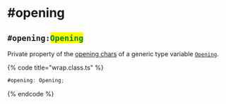 # #opening

## `#opening:`<mark style="color:green;">`Opening`</mark>

Private property of the [opening chars](../../getting-started/basic-concepts.md#opening) of a generic type variable [`Opening`](../generic-type-variables.md#wrap-opening).

{% code title="wrap.class.ts" %}
```typescript
#opening: Opening;
```
{% endcode %}
